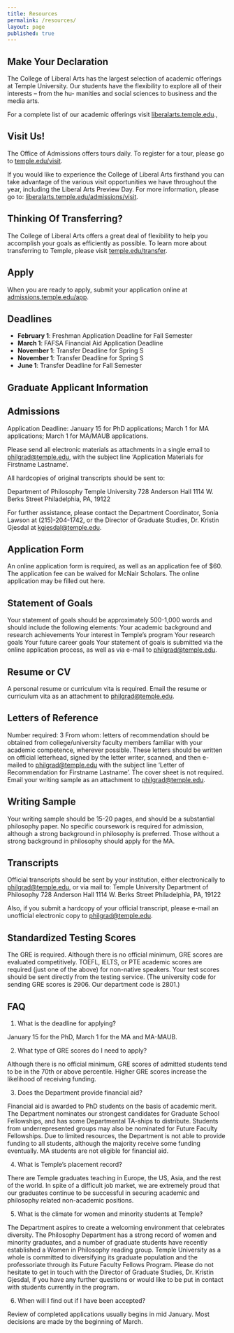 ```yaml
---
title: Resources
permalink: /resources/
layout: page
published: true
---
```


## Make Your Declaration

The College of Liberal Arts has the largest selection of academic offerings at Temple University.
Our students have the flexibility to explore all of their interests – from the hu- manities and
social sciences to business and the media arts.

For a complete list of our academic offerings visit [liberalarts.temple.edu](liberalarts.temple.edu).,

## Visit Us!

The Office of Admissions offers tours daily. To register for a tour, please go to [temple.edu/visit](temple.edu/visit).

If you would like to experience the College of Liberal Arts firsthand you can take advantage of the
various visit opportunities we have throughout the year, including the Liberal Arts Preview Day.
For more information, please go to: [liberalarts.temple.edu/admissions/visit](liberalarts.temple.edu/admissions/visit).

## Thinking Of Transferring?

The College of Liberal Arts offers a great deal of flexibility to help you accomplish your goals as
efficiently as possible. To learn more about transferring to Temple, please visit [temple.edu/transfer](temple.edu/transfer).

## Apply
When you are ready to apply, submit your application online at [admissions.temple.edu/app](dmissions.temple.edu/app).

## Deadlines

- **February 1**: Freshman Application Deadline for Fall Semester 
- **March 1**: FAFSA Financial Aid Application Deadline 
- **November 1**: Transfer Deadline for Spring S
- **November 1**: Transfer Deadline for Spring S
- **June 1**: Transfer Deadline for Fall Semester

## Graduate Applicant Information

## Admissions

Application Deadline: January 15 for PhD applications; March 1 for MA applications; March 1 for MA/MAUB applications.

Please send all electronic materials as attachments in a single email to philgrad@temple.edu, with the subject line ‘Application Materials for Firstname Lastname’.

All hardcopies of original transcripts should be sent to:

Department of Philosophy
Temple University
728 Anderson Hall
1114 W. Berks Street
Philadelphia, PA, 19122

For further assistance, please contact the Department Coordinator, Sonia Lawson at (215)-204-1742, or the Director of Graduate Studies, Dr. Kristin Gjesdal at kgjesdal@temple.edu.

## Application Form

An online application form is required, as well as an application fee of $60. The application fee can be waived for McNair Scholars. The online application may be filled out here.

## Statement of Goals

Your statement of goals should be approximately 500-1,000 words and should include the following elements:
Your academic background and research achievements
Your interest in Temple’s program
Your research goals
Your future career goals
Your statement of goals is submitted via the online application process, as well as via e-mail to philgrad@temple.edu.

## Resume or CV

A personal resume or curriculum vita is required.
Email the resume or curriculum vita as an attachment to philgrad@temple.edu.

## Letters of Reference

Number required: 3
From whom: letters of recommendation should be obtained from college/university faculty members familiar with your academic competence, wherever possible.
These letters should be written on official letterhead, signed by the letter writer, scanned, and then e-mailed to philgrad@temple.edu with the subject line ‘Letter of Recommendation for Firstname Lastname’. The cover sheet is not required.
Email your writing sample as an attachment to philgrad@temple.edu.


## Writing Sample

Your writing sample should be 15-20 pages, and should be a substantial philosophy paper.
No specific coursework is required for admission, although a strong background in philosophy is preferred. Those without a strong background in philosophy should apply for the MA.


## Transcripts

Official transcripts should be sent by your institution, either electronically to philgrad@temple.edu, or via mail to:
Temple University
Department of Philosophy
728 Anderson Hall
1114 W. Berks Street
Philadelphia, PA, 19122

Also, if you submit a hardcopy of your official transcript, please e-mail an unofficial electronic copy to philgrad@temple.edu.

## Standardized Testing Scores

The GRE is required. Although there is no official minimum, GRE scores are evaluated competitively.
TOEFL, IELTS, or PTE academic scores are required (just one of the above) for non-native speakers.
Your test scores should be sent directly from the testing service. (The university code for sending GRE scores is 2906. Our department code is 2801.)

## FAQ

1. What is the deadline for applying?

January 15 for the PhD, March 1 for the MA and MA-MAUB.

2. What type of GRE scores do I need to apply?

Although there is no official minimum, GRE scores of admitted students tend to be in the 70th or above percentile. Higher GRE scores increase the likelihood of receiving funding.

3. Does the Department provide financial aid?

Financial aid is awarded to PhD students on the basis of academic merit. The Department nominates our strongest candidates for Graduate School Fellowships, and has some Departmental TA-ships to distribute. Students from underrepresented groups may also be nominated for Future Faculty Fellowships. Due to limited resources, the Department is not able to provide funding to all students, although the majority receive some funding eventually. MA students are not eligible for financial aid.

4. What is Temple’s placement record?

There are Temple graduates teaching in Europe, the US, Asia, and the rest of the world. In spite of a difficult job market, we are extremely proud that our graduates continue to be successful in securing academic and philosophy related non-academic positions.

5. What is the climate for women and minority students at Temple?

The Department aspires to create a welcoming environment that celebrates diversity. The Philosophy Department has a strong record of women and minority graduates, and a number of graduate students have recently established a Women in Philosophy reading group. Temple University as a whole is committed to diversifying its graduate population and the professoriate through its Future Faculty Fellows Program. Please do not hesitate to get in touch with the Director of Graduate Studies, Dr. Kristin Gjesdal, if you have any further questions or would like to be put in contact with students currently in the program.

6. When will I find out if I have been accepted?

Review of completed applications usually begins in mid January. Most decisions are made by the beginning of March.
